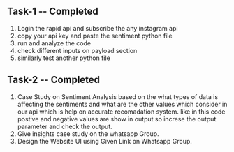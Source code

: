 ## Task-1 -- Completed

1.  Login the rapid api and subscribe the any instagram api 
2.  copy your api key and paste the sentiment python file
3.  run and analyze the code 
4.  check different inputs on payload section
5.  similarly test another python file
 
## Task-2 -- Completed

1. Case Study on Sentiment Analysis based on the what types of data is affecting the sentiments and what are the other values which consider in our api which is help on accurate recomadation system. like in this code postive and negative values are show in output so increse the output parameter and check the output.
2. Give insights case study on the whatsapp Group.
3. Design the Website UI using Given Link on Whatsapp Group.

